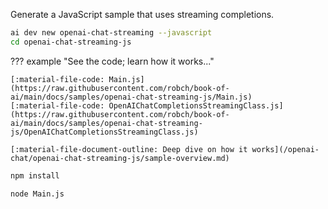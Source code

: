 Generate a JavaScript sample that uses streaming completions.

``` bash
ai dev new openai-chat-streaming --javascript
cd openai-chat-streaming-js
```

??? example "See the code; learn how it works..."

    [:material-file-code: Main.js](https://raw.githubusercontent.com/robch/book-of-ai/main/docs/samples/openai-chat-streaming-js/Main.js)  
    [:material-file-code: OpenAIChatCompletionsStreamingClass.js](https://raw.githubusercontent.com/robch/book-of-ai/main/docs/samples/openai-chat-streaming-js/OpenAIChatCompletionsStreamingClass.js)  

    [:material-file-document-outline: Deep dive on how it works](/openai-chat/openai-chat-streaming-js/sample-overview.md)  

``` bash title="Install dependencies"
npm install
```

``` bash title="Run the sample"
node Main.js
```
